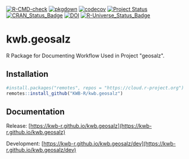 [![R-CMD-check](https://github.com/KWB-R/kwb.geosalz/workflows/R-CMD-check/badge.svg)](https://github.com/KWB-R/kwb.geosalz/actions?query=workflow%3AR-CMD-check)
[![pkgdown](https://github.com/KWB-R/kwb.geosalz/workflows/pkgdown/badge.svg)](https://github.com/KWB-R/kwb.geosalz/actions?query=workflow%3Apkgdown)
[![codecov](https://codecov.io/github/KWB-R/kwb.geosalz/branch/master/graphs/badge.svg)](https://codecov.io/github/KWB-R/kwb.geosalz)
[![Project Status](https://img.shields.io/badge/lifecycle-experimental-orange.svg)](https://www.tidyverse.org/lifecycle/#experimental)
[![CRAN_Status_Badge](https://www.r-pkg.org/badges/version/kwb.geosalz)]()
[![DOI](https://zenodo.org/badge/DOI/10.5281/zenodo.2563870.svg)](https://doi.org/10.5281/zenodo.2563870)
[![R-Universe_Status_Badge](https://kwb-r.r-universe.dev/badges/kwb.geosalz)](https://kwb-r.r-universe.dev/)

# kwb.geosalz

R Package for Documenting Workflow Used in Project "geosalz".

## Installation

```r
#install.packages("remotes", repos = "https://cloud.r-project.org")
remotes::install_github("KWB-R/kwb.geosalz")
```

## Documentation

Release: [https://kwb-r.github.io/kwb.geosalz](https://kwb-r.github.io/kwb.geosalz)

Development: [https://kwb-r.github.io/kwb.geosalz/dev](https://kwb-r.github.io/kwb.geosalz/dev)
